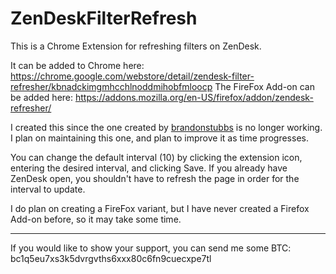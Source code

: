 # ZenDeskFilterRefresh
This is a Chrome Extension for refreshing filters on ZenDesk.

It can be added to Chrome here: https://chrome.google.com/webstore/detail/zendesk-filter-refresher/kbnadckimgmhcchlnoddmihobfmloocp
The FireFox Add-on can be added here: https://addons.mozilla.org/en-US/firefox/addon/zendesk-refresher/

I created this since the one created by [brandonstubbs](https://github.com/brandonstubbs/ZendeskRefresh) is no longer working.
I plan on maintaining this one, and plan to improve it as time progresses.

You can change the default interval (10) by clicking the extension icon, entering the desired interval, and clicking Save. If you already have ZenDesk open, you shouldn't have to refresh the page in order for the interval to update.

I do plan on creating a FireFox variant, but I have never created a Firefox Add-on before, so it may take some time.

----
If you would like to show your support, you can send me some BTC:
bc1q5eu7xs3k5dvrgvths6xxx80c6fn9cuecxpe7tl
